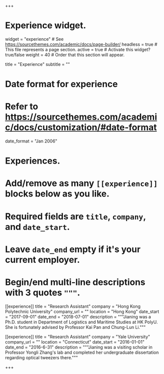 +++
# Experience widget.
widget = "experience"  # See https://sourcethemes.com/academic/docs/page-builder/
headless = true  # This file represents a page section.
active = true  # Activate this widget? true/false
weight = 40  # Order that this section will appear.

title = "Experience"
subtitle = ""

# Date format for experience
#   Refer to https://sourcethemes.com/academic/docs/customization/#date-format
date_format = "Jan 2006"

# Experiences.
#   Add/remove as many `[[experience]]` blocks below as you like.
#   Required fields are `title`, `company`, and `date_start`.
#   Leave `date_end` empty if it's your current employer.
#   Begin/end multi-line descriptions with 3 quotes `"""`.
[[experience]]
  title = "Research Assistant"
  company = "Hong Kong Polytechnic University"
  company_url = ""
  location = "Hong Kong"
  date_start = "2017-09-01"
  date_end = "2018-07-01"
  description = """Jianing was a Ph.D. student in Department of Logistics and Maritime Studies at HK PolyU. She is fortunately advised by Professor Kai Pan and Chung-Lun Li."""

[[experience]]
  title = "Research Assistant"
  company = "Yale University"
  company_url = ""
  location = "Connecticut"
  date_start = "2016-01-01"
  date_end = "2016-6-31"
  description = """Jianing was a visiting scholar in Professor Yongli Zhang's lab and completed her undergraduate dissertation regarding optical tweezers there."""

+++
